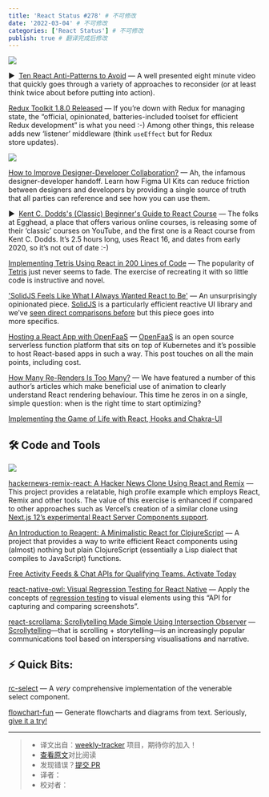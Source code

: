 ```yaml
---
title: 'React Status #278' # 不可修改
date: '2022-03-04' # 不可修改
categories: ['React Status'] # 不可修改
publish: true # 翻译完成后修改
---
```


[![](https://res.cloudinary.com/cpress/image/upload/w_1280,e_sharpen:60/oalb6u0vhpzmlxkwbndm.jpg)](https://react.statuscode.com/link/120375/web)

<!--以上是预览信息，图片一张或限制百字左右，前者优先，全文请使用二级及以下标题-->
<!-- more -->

▶  [Ten React Anti-Patterns to Avoid](https://react.statuscode.com/link/120375/web "www.youtube.com") — A well presented eight minute video that quickly goes through a variety of approaches to reconsider (or at least think twice about before putting into action).

[Redux Toolkit 1.8.0 Released](https://react.statuscode.com/link/120376/web "github.com") — If you’re down with Redux for managing state, the “official, opinionated, batteries-included toolset for efficient Redux development” is what you need :-) Among other things, this release adds new ‘listener’ middleware (think `useEffect` but for Redux store updates).

[![](https://copm.s3.amazonaws.com/27dd10de.png)](https://react.statuscode.com/link/120377/web)

[How to Improve Designer-Developer Collaboration?](https://react.statuscode.com/link/120377/web "ad.doubleclick.net") — Ah, the infamous designer-developer handoff. Learn how Figma UI Kits can reduce friction between designers and developers by providing a single source of truth that all parties can reference and see how you can use them.

▶  [Kent C. Dodds's (Classic) Beginner's Guide to React Course](https://react.statuscode.com/link/120378/web "www.youtube.com") — The folks at Egghead, a place that offers various online courses, is releasing some of their ‘classic’ courses on YouTube, and the first one is a React course from Kent C. Dodds. It’s 2.5 hours long, uses React 16, and dates from early 2020, so it’s not out of date :-)

[Implementing Tetris Using React in 200 Lines of Code](https://react.statuscode.com/link/120379/web "blog.ag-grid.com") — The popularity of [Tetris](https://react.statuscode.com/link/120380/web) just never seems to fade. The exercise of recreating it with so little code is instructive and novel.

['SolidJS Feels Like What I Always Wanted React to Be'](https://react.statuscode.com/link/120384/web "typeofnan.dev") — An unsurprisingly opinionated piece. [SolidJS](https://react.statuscode.com/link/120385/web) is a particularly efficient reactive UI library and we’ve [seen direct comparisons before](https://react.statuscode.com/link/120386/web) but this piece goes into more specifics.

[Hosting a React App with OpenFaaS](https://react.statuscode.com/link/120387/web "www.openfaas.com") — [OpenFaaS](https://react.statuscode.com/link/120388/web) is an open source serverless function platform that sits on top of Kubernetes and it’s possible to host React-based apps in such a way. This post touches on all the main points, including cost.

[How Many Re-Renders Is Too Many?](https://react.statuscode.com/link/120389/web "alexsidorenko.com") — We have featured a number of this author’s articles which make beneficial use of animation to clearly understand React rendering behaviour. This time he zeros in on a single, simple question: when is the right time to start optimizing?

[Implementing the Game of Life with React, Hooks and Chakra-UI](https://react.statuscode.com/link/120390/web)  

## 🛠 Code and Tools

[![](https://res.cloudinary.com/cpress/image/upload/w_1280,e_sharpen:60/cmw1utjaiqnj14nfetoi.jpg)](https://react.statuscode.com/link/120391/web)

[hackernews-remix-react: A Hacker News Clone Using React and Remix](https://react.statuscode.com/link/120391/web "github.com") — This project provides a relatable, high profile example which employs React, Remix and other tools. The value of this exercise is enhanced if compared to other approaches such as Vercel’s creation of a similar clone using [Next.js 12’s experimental React Server Components support](https://react.statuscode.com/link/120392/web).

[An Introduction to Reagent: A Minimalistic React for ClojureScript](https://react.statuscode.com/link/120393/web "reagent-project.github.io") — A project that provides a way to write efficient React components using (almost) nothing but plain ClojureScript (essentially a Lisp dialect that compiles to JavaScript) functions.

[Free Activity Feeds & Chat APIs for Qualifying Teams. Activate Today](https://react.statuscode.com/link/120394/web "getstream.io")

[react-native-owl: Visual Regression Testing for React Native](https://react.statuscode.com/link/120395/web "github.com") — Apply the concepts of [regression testing](https://react.statuscode.com/link/120396/web) to visual elements using this “API for capturing and comparing screenshots”.

[react-scrollama: Scrollytelling Made Simple Using Intersection Observer](https://react.statuscode.com/link/120397/web "github.com") — [Scrollytelling](https://react.statuscode.com/link/120398/web)—that is scrolling + storytelling—is an increasingly popular communications tool based on interspersing visualisations and narrative.

## ⚡️ Quick Bits:

[rc-select](https://react.statuscode.com/link/120399/web) — A _very_ comprehensive implementation of the venerable select component.

[flowchart-fun](https://react.statuscode.com/link/120400/web) — Generate flowcharts and diagrams from text. Seriously, [give it a try!](https://react.statuscode.com/link/120401/web)

---
> * 译文出自：[weekly-tracker](https://github.com/FEDarling/weekly-tracker) 项目，期待你的加入！
> * [查看原文](https://react.statuscode.com/issues/278)对比阅读
> * 发现错误？[提交 PR](https://github.com/FEDarling/weekly-tracker/blob/main/weeklys/react_status/278)
> * 译者：
> * 校对者：
